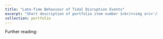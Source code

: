 ```yaml
---
title: "Late-Time Behaviour of Tidal Disruption Events"
excerpt: "Short description of portfolio item number 1<br/><img src='/images/tidal.png'>"
collection: portfolio
---
```




Further reading: